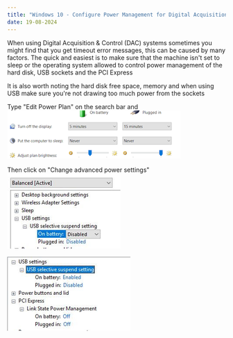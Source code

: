 ```yaml
---
title: "Windows 10 - Configure Power Management for Digital Acquisition & Control Systems."
date: 19-08-2024
---
```


When using Digital Acquisition & Control (DAC) systems sometimes you might find that you get timeout error messages, this can be caused by many factors. The quick and easiest is to make sure that the machine isn't set to sleep or the operating system allowed to control power management of the hard disk, USB sockets and the PCI Express

It is also worth noting the hard disk free space, memory and when using USB make sure you're not drawing too much power from the sockets

Type "Edit Power Plan" on the search bar and
![Edit Power Plan](https://github.com/catchcoder/blog/blob/main/_images/disableUSBpowermanagement0.PNG?raw=true?raw=true)

Then click on "Change advanced power settings"
![Advanced power settings](https://github.com/catchcoder/blog/blob/main/_images/disableUSBpowermanagement1.JPG?raw=true)

![Advanced power settings #2](https://github.com/catchcoder/blog/blob/main/_images/disableUSBpowermanagement2.JPG?raw=true)


